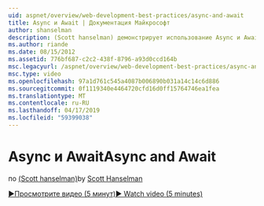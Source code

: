 ```yaml
---
uid: aspnet/overview/web-development-best-practices/async-and-await
title: Async и Await | Документация Майкрософт
author: shanselman
description: (Scott hanselman) демонстрирует использование Async и Await поддержки в ASP.NET 4.5.
ms.author: riande
ms.date: 08/15/2012
ms.assetid: 776bf687-c2c2-438f-8796-a93d0ccd164b
msc.legacyurl: /aspnet/overview/web-development-best-practices/async-and-await
msc.type: video
ms.openlocfilehash: 97a1d761c545a4087b006890b031a14c14c6d886
ms.sourcegitcommit: 0f1119340e4464720cfd16d0ff15764746ea1fea
ms.translationtype: MT
ms.contentlocale: ru-RU
ms.lasthandoff: 04/17/2019
ms.locfileid: "59399038"
---
```

# <a name="async-and-await"></a><span data-ttu-id="e08b5-103">Async и Await</span><span class="sxs-lookup"><span data-stu-id="e08b5-103">Async and Await</span></span>

<span data-ttu-id="e08b5-104">по [(Scott hanselman)](https://github.com/shanselman)</span><span class="sxs-lookup"><span data-stu-id="e08b5-104">by [Scott Hanselman](https://github.com/shanselman)</span></span>

[<span data-ttu-id="e08b5-105">&#9654;Просмотрите видео (5 минут)</span><span class="sxs-lookup"><span data-stu-id="e08b5-105">&#9654; Watch video (5 minutes)</span></span>](https://channel9.msdn.com/Blogs/ASP-NET-Site-Videos/async-and-await)
